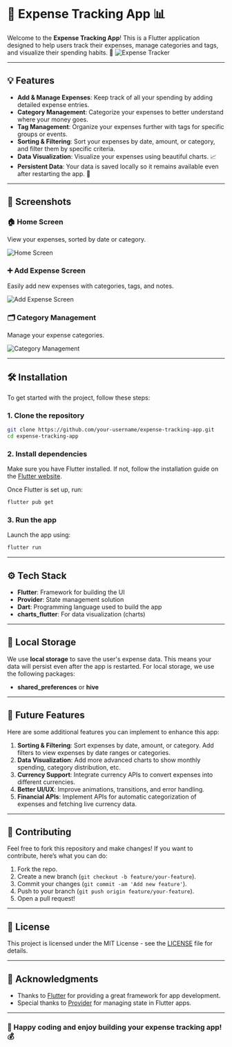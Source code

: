 
# 🧾 Expense Tracking App 📊

Welcome to the **Expense Tracking App**! This is a Flutter application designed to help users track their expenses, manage categories and tags, and visualize their spending habits. 🚀
![Expense Tracker](https://github.com/Willie-Conway/Expense-Tracking-App/blob/76b222af46f5f8db00d0970c032a5ec6a436859b/Screenshots/Expense%20Tracker.gif)

---

## 💡 Features

- **Add & Manage Expenses**: Keep track of all your spending by adding detailed expense entries.
- **Category Management**: Categorize your expenses to better understand where your money goes.
- **Tag Management**: Organize your expenses further with tags for specific groups or events.
- **Sorting & Filtering**: Sort your expenses by date, amount, or category, and filter them by specific criteria.
- **Data Visualization**: Visualize your expenses using beautiful charts. 📈
- **Persistent Data**: Your data is saved locally so it remains available even after restarting the app. 💾

---

## 📱 Screenshots

### 🏠 Home Screen
View your expenses, sorted by date or category.

![Home Screen](https://github.com/Willie-Conway/Expense-Tracking-App/blob/76b222af46f5f8db00d0970c032a5ec6a436859b/Screenshots/Empty%20home%20screen%20when%20the%20user%20launches%20the%20application.png)

### ➕ Add Expense Screen
Easily add new expenses with categories, tags, and notes.

![Add Expense Screen](https://github.com/Willie-Conway/Expense-Tracking-App/blob/76b222af46f5f8db00d0970c032a5ec6a436859b/Screenshots/Screen%20to%20add%20a%20new%20expense.png)

### 🗂️ Category Management
Manage your expense categories.

![Category Management](https://github.com/Willie-Conway/Expense-Tracking-App/blob/76b222af46f5f8db00d0970c032a5ec6a436859b/Screenshots/Home%20screen%20showing%20all%20expenses%20by%20category.png)

---

## 🛠️ Installation

To get started with the project, follow these steps:

### 1. Clone the repository
```bash
git clone https://github.com/your-username/expense-tracking-app.git
cd expense-tracking-app
```

### 2. Install dependencies
Make sure you have Flutter installed. If not, follow the installation guide on the [Flutter website](https://flutter.dev/docs/get-started/install).

Once Flutter is set up, run:
```bash
flutter pub get
```

### 3. Run the app
Launch the app using:
```bash
flutter run
```

---

## ⚙️ Tech Stack

- **Flutter**: Framework for building the UI
- **Provider**: State management solution
- **Dart**: Programming language used to build the app
- **charts_flutter**: For data visualization (charts)

---

## 💾 Local Storage

We use **local storage** to save the user's expense data. This means your data will persist even after the app is restarted. For local storage, we use the following packages:

- **shared_preferences** or **hive**

---

## 🏅 Future Features

Here are some additional features you can implement to enhance this app:

1. **Sorting & Filtering**: Sort expenses by date, amount, or category. Add filters to view expenses by date ranges or categories.
2. **Data Visualization**: Add more advanced charts to show monthly spending, category distribution, etc.
3. **Currency Support**: Integrate currency APIs to convert expenses into different currencies.
4. **Better UI/UX**: Improve animations, transitions, and error handling.
5. **Financial APIs**: Implement APIs for automatic categorization of expenses and fetching live currency data.

---

## 🤖 Contributing

Feel free to fork this repository and make changes! If you want to contribute, here’s what you can do:

1. Fork the repo.
2. Create a new branch (`git checkout -b feature/your-feature`).
3. Commit your changes (`git commit -am 'Add new feature'`).
4. Push to your branch (`git push origin feature/your-feature`).
5. Open a pull request!

---

## 📄 License

This project is licensed under the MIT License - see the [LICENSE](LICENSE) file for details.

---

## 🎉 Acknowledgments

- Thanks to [Flutter](https://flutter.dev/) for providing a great framework for app development.
- Special thanks to [Provider](https://pub.dev/packages/provider) for managing state in Flutter apps.


---

### 🚀 Happy coding and enjoy building your expense tracking app! 💰



